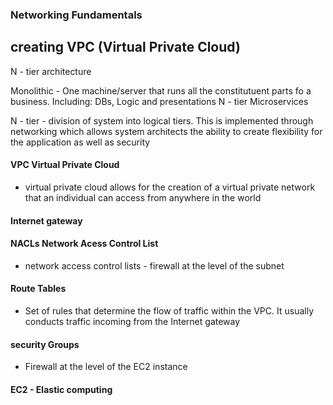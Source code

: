 ### Networking Fundamentals

## creating VPC (Virtual Private Cloud)

N - tier architecture

Monolithic  - One machine/server that runs all the constitutuent parts fo a business. Including: DBs, Logic and presentations
N - tier
Microservices


N - tier - division of system into logical tiers.
This is implemented through networking which allows system architects the ability to create flexibility for the application as well as security

#### VPC Virtual Private Cloud
-  virtual private cloud allows for the creation of a virtual private network that an individual can access from anywhere in the world

#### Internet gateway

#### NACLs Network Acess Control List
- network access control lists - firewall at the level of the subnet

#### Route Tables
- Set of rules that determine the flow of traffic within the VPC. It usually conducts traffic incoming from the Internet gateway

#### security Groups
- Firewall at the level of the EC2 instance

#### EC2 - Elastic computing
